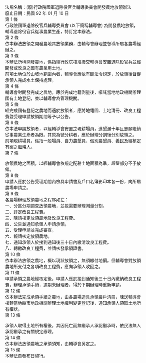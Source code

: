 法規名稱：(廢)行政院國軍退除役官兵輔導委員會開發農地放領辦法  
廢止日期：民國 92 年 01 月 10 日  
第 1 條  
行政院國軍退除役官兵輔導委員會 (以下簡稱輔導會) 為開發農地放領，  
輔導退除役官兵從事農業生產，特訂定本辦法。  
第 2 條  
依本辦法放領之開發農地其放領業務，由輔導會辦理並督導所屬各農場經  
辦之。  
第 3 條  
本辦法所稱開發農地，係指經行政院核准撥交輔導會安置退除役官兵並經  
開發或改良之國有農業用土地。  
前項土地位於山坡地範圍內者，輔導會應依有關法令規定，於放領後督促  
承領人完成水土保持處理。  
第 4 條  
輔導會對開發完成之農地，應於完成地籍測量後，囑託當地地政機關辦理  
國有土地登記，並以輔導會為管理機關。  
第 5 條  
經完成國有登記之農地而適於放領者，應將地籍圖、土地清冊、改良工程  
費暨受理申請放領期間等予以公告。  
第 6 條  
依本法申請放領者，以經輔導會安置之現耕場員，進墾滿十年且志願繼續  
從事農業生產者為限。其原為號分耕者，應於辦理分割後分別放領之。  
前項現耕場員，係指一般場員、自力農墾員、個別農墾員、義民及經核定  
有案之繼耕人。  
第 7 條  


放領農地之面積，以經輔導會依規定配耕土地面積為準，超墾部分不予放  
領。  
第 8 條  
申請人應於公告受理期間內檢具申請書及戶口名簿影印本各一份，向所屬  
農場申請之。  
第 9 條  
各農場辦理放領農地之程序如左：  
一、分區分期調查放領農地，並視需要辦理測量分割。  
二、評定改良工程費。  
三、陳請核定放領農地及改良工程費。  
四、公告並通知承領人申請承領。  
五、受理申請並完成審查。  
六、報請核定放領農地。  
七、通知承領人於接到通知後三十日內繳清改良工程費。  
八、轉繳改良工程費，並請核發承領證書。  
第 10 條  
依本辦法放領之農地，概以現狀放領之，無須繳付地價。但輔導會對放領  
農地所支付之各項改良工程費，應向承領人收回之。  
第 11 條  
申請承領之農地經核定後，申請人應於接到通知後三十日內繳納改良工程  
費，辦理承領手續，逾期未辦理者，得於下期辦理時重新申請。  
第 12 條  
依本辦法完成承領手續之農地，由各農場造具承領農戶清冊，陳送輔導會  
核轉當地縣市地政機關辦理土地權利變更登記後，通知承領人領取土地所  
有權狀。  
第 13 條  


承領人取得土地所有權後，其因死亡而無繼承人承認繼承時，依民法無人  
承認繼承之有關規定辦理。  
第 14 條  
依本辦法放領農地之承領須知，由輔導會另定之。  
第 15 條  
本辦法自發布日施行。  


